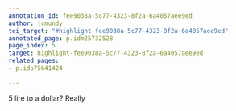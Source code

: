 ```yaml
---
annotation_id: fee9038a-5c77-4323-8f2a-6a4057aee9ed
author: jcmundy
tei_target: "#highlight-fee9038a-5c77-4323-8f2a-6a4057aee9ed"
annotated_page: p.idm25732528
page_index: 5
target: highlight-fee9038a-5c77-4323-8f2a-6a4057aee9ed
related_pages:
- p.idp75641424

---
```

5 lire to a dollar?  Really